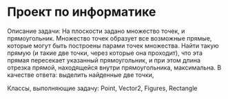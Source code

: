 # Проект по информатике

Описание задачи: На плоскости задано множество точек, и прямоугольник. Множество точек образует
все возможные прямые, которые могут быть построены парами точек множества.
Найти такую прямую (и такие две точки, через которые она проходит), что эта прямая
пересекает указанный прямоугольник, и при этом длина отрезка прямой, находящейся внутри прямоугольника, максимальна.
В качестве ответа: выделить найденные две точки, 

Классы, выполняющие задачу: Point, Vector2, Figures, Rectangle